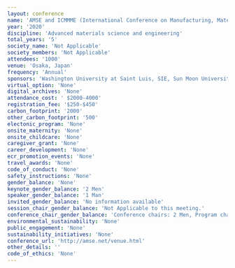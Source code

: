 ```yaml
---
layout: conference 
name: 'AMSE and ICMMME (International Conference on Manufacturing, Material and Metallurgical Engineering)'
year: '2020'
discipline: 'Advanced materials science and engineering'
total_years: '5'
society_name: 'Not Applicable'
society_members: 'Not Applicable'
attendees: '1000'
venue: 'Osaka, Japan'
frequency: 'Annual'
sponsors: 'Washington University at Saint Luis, SIE, Sun Moon University, ChoSun University Korea, Sichuan University, Sampe (Chengdu chapter)'
virtual_option: 'None'
digital_archives: 'None'
attendance_cost: ' $2000-4000'
registration_fee: '$250-$450'
carbon_footprint: '2000'
other_carbon_footprint: '500'
electonic_program: 'None'
onsite_maternity: 'None'
onsite_childcare: 'None'
caregiver_grant: 'None'
career_development: 'None'
ecr_promotion_events: 'None'
travel_awards: 'None'
code_of_conduct: 'None'
safety_instructions: 'None'
gender_balance: 'None'
keynote_gender_balance: '2 Men'
speaker_gender_balance: '1 Man'
invited_gender_balance: 'No information available'
session_chair_gender_balance: 'Not Applicable to this meeting.'
conference_chair_gender_balance: 'Conference chairs: 2 Men, Program chairs: 3 Men, local arrangement chair: 1 Man'
environmental_sustainability: 'None'
public_engagement: 'None'
sustainability_initiatives: 'None'
conference_url: 'http://amse.net/venue.html'
other_details: ''
code_of_ethics: 'None'
---
```

